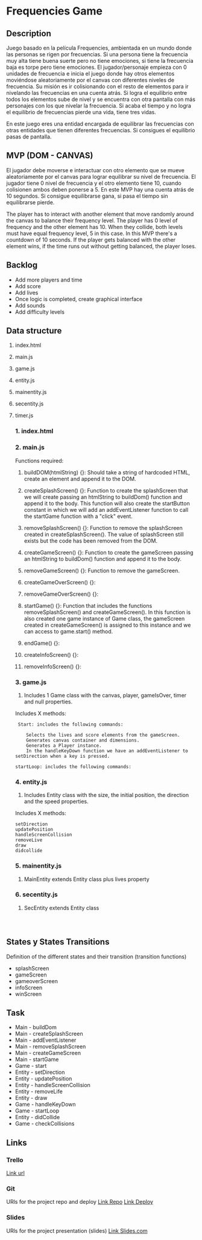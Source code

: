 # Frequencies Game

## Description

Juego basado en la película Frequencies, ambientada en un mundo donde las personas se rigen por frecuencias. Si una persona tiene la frecuencia muy alta tiene buena suerte pero no tiene emociones, si tiene la frecuencia baja es torpe pero tiene emociones. El jugador/personaje empieza con 0 unidades de frecuencia e inicia el juego donde hay otros elementos moviéndose aleatoriamente por el canvas con diferentes niveles de frecuencia. Su misión es ir colisionando con el resto de elementos para ir nivelando las frecuencias en una cuenta atrás. Si logra el equilibrio entre todos los elementos sube de nivel y se encuentra con otra pantalla con más personajes con los que nivelar la frecuencia. Si acaba el tiempo y no logra el equilibrio de frecuencias pierde una vida, tiene tres vidas.

En este juego eres una entidad encargada de equilibrar las frecuencias con otras entidades que tienen diferentes frecuencias. Si consigues el equilibrio pasas de pantalla.

## MVP (DOM - CANVAS)

El jugador debe moverse e interactuar con otro elemento que se mueve aleatoriamente por el canvas para lograr equilibrar su nivel de frecuencia. El jugador tiene 0 nivel de frecuencia y el otro elemento tiene 10, cuando colisionen ambos deben ponerse a 5. En este MVP hay una cuenta atrás de 10 segundos. Si consigue equilibrarse gana, si pasa el tiempo sin equilibrarse pierde.

The player has to interact with another element that move randomly around the canvas to balance their frequency level. The player has 0 level of frequency and the other element has 10. When they collide, both levels must have equal frequency level, 5 in this case. In this MVP there's a countdown of 10 seconds. If the player gets balanced with the other element wins, if the time runs out without getting balanced, the player loses.

## Backlog

- Add more players and time
- Add score
- Add lives
- Once logic is completed, create graphical interface
- Add sounds
- Add difficulty levels

## Data structure

1.  index.html

2.  main.js

3.  game.js

4.  entity.js

5.  mainentity.js

6.  secentity.js

7.  timer.js

    ### 1. index.html

    ### 2. main.js

    Functions required:

    1. buildDOM(htmlString) {}: Should take a string of hardcoded HTML, create an element and append it to the DOM.

    2. createSplashScreen() {}: Function to create the splashScreen that we will create passing an htmlString to buildDom() function and append it to the body. This function will also create the startButton constant in which we will add an addEventListener function to call the startGame function with a "click" event.

    3. removeSplashScreen() {}: Function to remove the splashScreen created in createSplashScreen(). The value of splashScreen still exists but the code has been removed from the DOM.

    4. createGameScreen() {}: Function to create the gameScreen passing an htmlString to buildDom() function and append it to the body.

    5. removeGameScreen() {}: Function to remove the gameScreen.

    6. createGameOverScreen() {}:

    7. removeGameOverScreen() {}:

    8. startGame() {}: Function that includes the functions removeSplashScreen() and createGameScreen(). In this function is also created one game instance of Game class, the gameScreen created in createGameScreen() is assigned to this instance and we can access to game.start() method.

    9. endGame() {}:

    10. createInfoScreen() {}:

    11. removeInfoScreen() {}:

    ### 3. game.js

    1. Includes 1 Game class with the canvas, player, gameIsOver, timer and null properties.

    Includes X methods:

         Start: includes the following commands:

            Selects the lives and score elements from the gameScreen.
            Generates canvas container and dimensions.
            Generates a Player instance.
            In the handleKeyDown function we have an addEventListener to setDirection when a key is pressed.

        startLoop: includes the following commands:

    ### 4. entity.js

    1.  Includes Entity class with the size, the initial position, the direction and the speed properties.

    Includes X methods:

        setDirection
        updatePosition
        handleScreenCollision
        removeLive
        draw
        didcollide

    ### 5. mainentity.js

    1. MainEntity extends Entity class plus lives property

    ### 6. secentity.js

    1. SecEntity extends Entity class

###

​

## States y States Transitions

Definition of the different states and their transition (transition functions)

- splashScreen
- gameScreen
- gameoverScreen
- infoScreen
- winScreen

## Task

- Main - buildDom
- Main - createSplashScreen
- Main - addEventListener
- Main - removeSplashScreen
- Main - createGameScreen
- Main - startGame
- Game - start
- Entity - setDirection
- Entity - updatePosition
- Entity - handleScreenCollision
- Entity - removeLife
- Entity - draw
- Game - handleKeyDown
- Game - startLoop
- Entity - didCollide
- Game - checkCollisions

## Links

### Trello

[Link url](https://trello.com/b/O7sQeAVI/frequencies-game)

### Git

URls for the project repo and deploy [Link Repo](https://github.com/pdelbarrio/frequencies-game) [Link Deploy](http://github.com/)

### Slides

URls for the project presentation (slides) [Link Slides.com](http://slides.com/)
